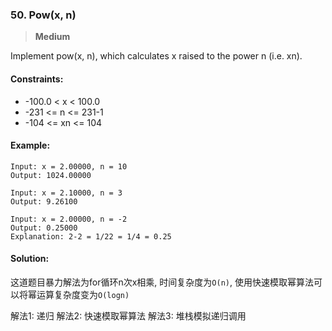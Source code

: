 ### 50. Pow(x, n)

> **Medium**

Implement pow(x, n), which calculates x raised to the power n (i.e. xn).

#### Constraints:

* -100.0 < x < 100.0
* -231 <= n <= 231-1
* -104 <= xn <= 104

#### Example:
```
Input: x = 2.00000, n = 10
Output: 1024.00000
```

```
Input: x = 2.10000, n = 3
Output: 9.26100
```

```
Input: x = 2.00000, n = -2
Output: 0.25000
Explanation: 2-2 = 1/22 = 1/4 = 0.25
```

#### Solution:

这道题目暴力解法为for循环n次x相乘, 时间复杂度为`O(n)`, 
使用快速模取幂算法可以将幂运算复杂度变为`O(logn)`

解法1: 递归
解法2: 快速模取幂算法
解法3: 堆栈模拟递归调用
